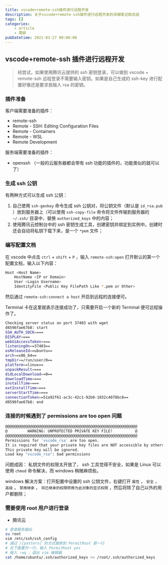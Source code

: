 ```yaml
---
title: vscode+remote-ssh插件进行远程开发
description: 关于vscode+remote-ssh插件进行远程开发的详细笔记和总结
tags: []
categories:
    - article
    - 零碎
pubDatetime: 2021-03-27 00:00:00
---
```


## vscode+remote-ssh 插件进行远程开发

> 经尝试，如果使用腾讯云提供的 ssh 密钥登录，可以做到 vscode + remote-ssh 远程登录不需要输入密钥。如果是自己生成的 ssh-key 进行配置好像还是要求我输入 rsa 的密钥。

### 插件准备

客户端需要准备的插件：

-   remote-ssh
-   Remote - SSH: Editing Configuration Files
-   Remote - Containers
-   Remote - WSL
-   Remote Development

服务端需要准备的插件：

-   openssh （一般的云服务器都会带有 ssh 功能的插件的，功能类似的就可以了）

### 生成 ssh 公钥

有两种方式可以生成 ssh 公钥：

1. 自己使用 `ssh-genkey` 命令生成 ssh 公钥对，将公钥文件（默认是 `id_rsa.pub` ）放到服务器上（可以使用 `ssh-copy-file` 命令将文件传输到服务器的 `~/.ssh/` 目录中，替换 `authorized_keys` 中的内容；
2. 使用腾讯云控制台中的 ssh 密钥生成工具，创建密钥并绑定到实例中。创建时还会自动将私钥下载下来，是一个 `*pem` 文件；

### 编写配置文档

在 vscode 中点击 `ctrl` + `shift` + `P` ，输入 `remote-ssh:open` 打开默认的第一个配置文档，输入以下内容：

```bash
Host <Host Name>
    HostName <IP or Domain>
    User <Login Username>
    IdentityFile <Public Key FilePath Like *.pem or Other>
```

然后通过 `remote-ssh:connect a host` 开启到远程的连接便可。

Terminal 卡在这里就表示连接成功了，只需要开启一个新的 Terminal 便可远程操作了。

```bash
Checking server status on port 37403 with wget
d8596fae67b8: start
SSH_AUTH_SOCK====
DISPLAY====
webUiAccessToken====
listeningOn==37403==
osReleaseId==ubuntu==
arch==x86_64==
tmpDir==/run/user/0==
platform==linux==
unpackResult====
didLocalDownload==0==
downloadTime====
installTime====
extInstallTime====
serverStartTime====
connectionToken==51a92f61-ac3c-42c1-92b0-1032c4078bc8==
d8596fae67b8: end
```

### 连接的时候遇到了 permissions are too open 问题

```bash
@@@@@@@@@@@@@@@@@@@@@@@@@@@@@@@@@@@@@@@@@@@@@@@@@@@@@@@@@@@
@         WARNING: UNPROTECTED PRIVATE KEY FILE!          @
@@@@@@@@@@@@@@@@@@@@@@@@@@@@@@@@@@@@@@@@@@@@@@@@@@@@@@@@@@@
Permissions for 'vscode_rsa' are too open.
It is required that your private key files are NOT accessible by others.
This private key will be ignored.
Load key "vscode_rsa": bad permissions
```

问题成因： 私钥文件的权限太开放了， ssh 工具觉得不安全，如果是 Linux 可以使用 `chmod` 命令解决，而 windows 稍微麻烦些。

windows 解决方案：打开配置中设置的 ssh 公钥文件，右键打开 `属性` ， `安全` ， `高级` ， `禁用继承` ， `将已继承的权限转换为此对象的显式权限` ，然后将除了自己以外的用户都删除；

### 需要使用 root 用户进行登录

-   腾讯云

```bash
# 登录服务器后
su root
vim /etc/ssh/ssh_config
# 通过 /[pattern] 的方式搜索到 PermitRoot 那一行
# 在下面重开一行，输入 PermitRoot yes
# 输入 :wq ，退出 vim 编辑器
cat /home/ubuntu/.ssh/authorized_keys >> /root/.ssh/authorized_keys
```

